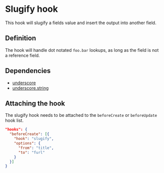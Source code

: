 # Slugify hook

This hook will slugify a fields value and insert the output into another field.

## Definition

The hook will handle dot notated `foo.bar` lookups, as long as the field is not a reference field.

## Dependencies

- [underscore](https://www.npmjs.com/package/underscore)
- [underscore.string](https://www.npmjs.com/package/underscore.string)

## Attaching the hook

The slugify hook needs to be attached to the `beforeCreate` or `beforeUpdate` hook list.

```json
"hooks": {
  "beforeCreate": [{
    "hook": "slugify",
    "options": {
      "from": "title",
      "to": "furl"
    }
  }]
}
```
